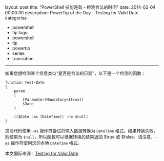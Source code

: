 ﻿layout: post
title: "PowerShell 技能连载 - 检测合法的时间"
date: 2014-02-04 00:00:00
description: PowerTip of the Day - Testing for Valid Date
categories:
- powershell
- tip
tags:
- powershell
- tip
- powertip
- series
- translation
---
如果您想检测某个信息类似“是否是合法的日期”，以下是一个检测的函数：

	function Test-Date
	{
	    param
	    (
	        [Parameter(Mandatory=$true)]
	        $Date
	    )
	
	    (($Date -as [DateTime]) -ne $null)
	}

这段代码使用 `-as` 操作符尝试将输入数据转换为 `DateTime` 格式。如果转换失败，则结果为 `$null`，所以函数可以根据转换的结果返回 $true 或 $false。请注意，`-as` 操作符使用您的本地 `DateTime` 格式。

<!--more-->
本文国际来源：[Testing for Valid Date](http://community.idera.com/powershell/powertips/b/tips/posts/testing-for-valid-date)
